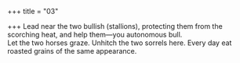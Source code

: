 +++
title = "03"

+++
Lead near the two bullish (stallions), protecting them from the scorching  heat, and help them—you autonomous bull.  
Let the two horses graze. Unhitch the two sorrels here. Every day eat  roasted grains of the same appearance.  